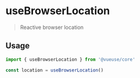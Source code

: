 # useBrowserLocation

> Reactive browser location

## Usage

```js
import { useBrowserLocation } from '@vueuse/core'

const location = useBrowserLocation()
```
